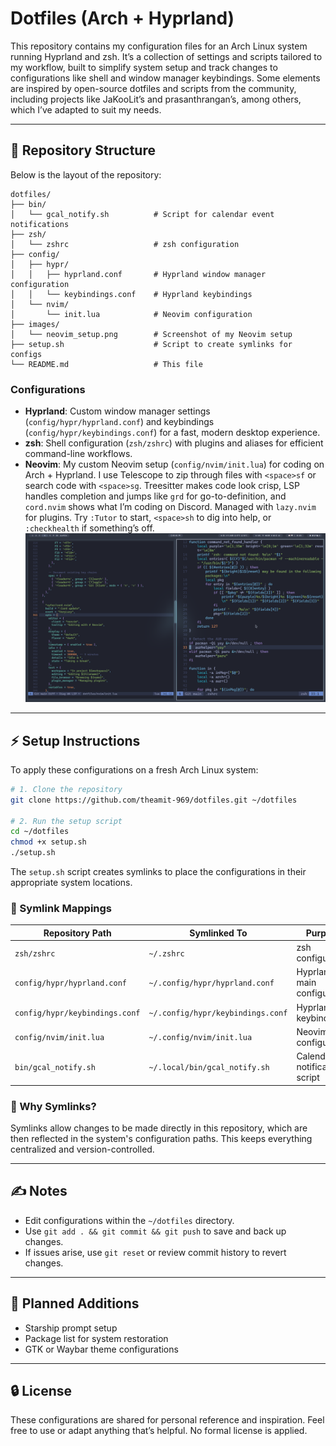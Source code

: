 # Dotfiles (Arch + Hyprland)

This repository contains my configuration files for an Arch Linux system running Hyprland and zsh. It’s a collection of settings and scripts tailored to my workflow, built to simplify system setup and track changes to configurations like shell and window manager keybindings. Some elements are inspired by open-source dotfiles and scripts from the community, including projects like JaKooLit’s and prasanthrangan’s, among others, which I’ve adapted to suit my needs.

---

## 📂 Repository Structure

Below is the layout of the repository:

```
dotfiles/
├── bin/
│   └── gcal_notify.sh          # Script for calendar event notifications
├── zsh/
│   └── zshrc                   # zsh configuration
├── config/
│   ├── hypr/
│   │   ├── hyprland.conf       # Hyprland window manager configuration
│   │   └── keybindings.conf    # Hyprland keybindings
│   └── nvim/
│       └── init.lua            # Neovim configuration
├── images/
│   └── neovim_setup.png        # Screenshot of my Neovim setup
├── setup.sh                    # Script to create symlinks for configs
└── README.md                   # This file
```

### Configurations

- **Hyprland**: Custom window manager settings (`config/hypr/hyprland.conf`) and keybindings (`config/hypr/keybindings.conf`) for a fast, modern desktop experience.
- **zsh**: Shell configuration (`zsh/zshrc`) with plugins and aliases for efficient command-line workflows.
- **Neovim**: My custom Neovim setup (`config/nvim/init.lua`) for coding on Arch + Hyprland. I use Telescope to zip through files with `<space>sf` or search code with `<space>sg`. Treesitter makes code look crisp, LSP handles completion and jumps like `grd` for go-to-definition, and `cord.nvim` shows what I’m coding on Discord. Managed with `lazy.nvim` for plugins. Try `:Tutor` to start, `<space>sh` to dig into help, or `:checkhealth` if something’s off.
  ![My Neovim Setup](images/neovim_setup.png)

---

## ⚡ Setup Instructions

To apply these configurations on a fresh Arch Linux system:

```bash
# 1. Clone the repository
git clone https://github.com/theamit-969/dotfiles.git ~/dotfiles

# 2. Run the setup script
cd ~/dotfiles
chmod +x setup.sh
./setup.sh
```

The `setup.sh` script creates symlinks to place the configurations in their appropriate system locations.

### 🔗 Symlink Mappings

| Repository Path                    | Symlinked To                          | Purpose                       |
|------------------------------------|---------------------------------------|-------------------------------|
| `zsh/zshrc`                        | `~/.zshrc`                            | zsh configuration             |
| `config/hypr/hyprland.conf`        | `~/.config/hypr/hyprland.conf`        | Hyprland main configuration   |
| `config/hypr/keybindings.conf`     | `~/.config/hypr/keybindings.conf`     | Hyprland keybindings          |
| `config/nvim/init.lua`             | `~/.config/nvim/init.lua`             | Neovim configuration          |
| `bin/gcal_notify.sh`               | `~/.local/bin/gcal_notify.sh`         | Calendar notification script  |

### 🧠 Why Symlinks?

Symlinks allow changes to be made directly in this repository, which are then reflected in the system's configuration paths. This keeps everything centralized and version-controlled.

---

## ✍️ Notes

- Edit configurations within the `~/dotfiles` directory.
- Use `git add . && git commit && git push` to save and back up changes.
- If issues arise, use `git reset` or review commit history to revert changes.

---

## 🚧 Planned Additions

- Starship prompt setup
- Package list for system restoration
- GTK or Waybar theme configurations

---

## 🔒 License

These configurations are shared for personal reference and inspiration. Feel free to use or adapt anything that’s helpful. No formal license is applied.